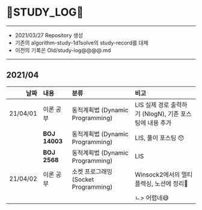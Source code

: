 # 📜STUDY_LOG📜
---
- 2021/03/27 Repository 생성
- 기존의 algorithm-study-1d1solve의 study-record를 대체
- 이전의 기록은 Old/study-log@@@@.md
---

## 2021/04

<div markdown="1">

|날짜|내용|분류|비고|
|----:|:----|:----|:----|
|21/04/01|이론 공부 | 동적계획법 (Dynamic Programming) | LIS 실제 경로 출력하기 (NlogN), 기존 포스팅에 내용 추가|
||**BOJ 14003**| 동적계획법 (Dynamic Programming) | LIS, 풀이 포스팅 😯|
||**BOJ 2568**| 동적계획법 (Dynamic Programming) | LIS |
|21/04/02|이론 공부 | 소켓 프로그래밍 (Socket Programming) | Winsock2에서의 멀티플렉싱, 노션에 정리📃 |
||||ㄴ> 어렵네😅|

